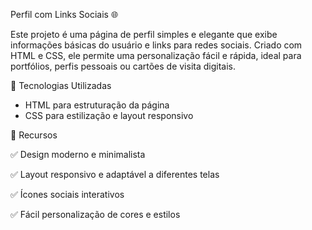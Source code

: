 Perfil com Links Sociais 🌐

Este projeto é uma página de perfil simples e elegante que exibe informações básicas do usuário e links para redes sociais. Criado com HTML e CSS, ele permite uma personalização fácil e rápida, ideal para portfólios, perfis pessoais ou cartões de visita digitais.

🚀 Tecnologias Utilizadas
- HTML para estruturação da página
- CSS para estilização e layout responsivo

🎯 Recursos

✅ Design moderno e minimalista

✅ Layout responsivo e adaptável a diferentes telas

✅ Ícones sociais interativos

✅ Fácil personalização de cores e estilos
